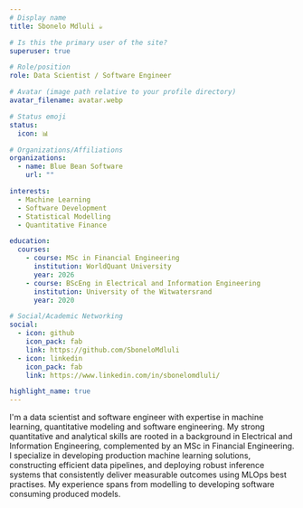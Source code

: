 ```yaml
---
# Display name
title: Sbonelo Mdluli ☕️

# Is this the primary user of the site?
superuser: true

# Role/position
role: Data Scientist / Software Engineer

# Avatar (image path relative to your profile directory)
avatar_filename: avatar.webp

# Status emoji
status:
  icon: 📊

# Organizations/Affiliations
organizations:
  - name: Blue Bean Software
    url: ""

interests:
  - Machine Learning
  - Software Development
  - Statistical Modelling
  - Quantitative Finance

education:
  courses:
    - course: MSc in Financial Engineering
      institution: WorldQuant University
      year: 2026
    - course: BScEng in Electrical and Information Engineering
      institution: University of the Witwatersrand
      year: 2020

# Social/Academic Networking
social:
  - icon: github
    icon_pack: fab
    link: https://github.com/SboneloMdluli
  - icon: linkedin
    icon_pack: fab
    link: https://www.linkedin.com/in/sbonelomdluli/

highlight_name: true
---
```


I'm a data scientist and software engineer with expertise in machine learning, quantitative modeling and software engineering. My strong quantitative and analytical skills are rooted in a background in Electrical and Information Engineering, complemented by an MSc in Financial Engineering. I specialize in developing production machine learning solutions, constructing efficient data pipelines, and deploying robust inference systems that consistently deliver measurable outcomes using MLOps best practises. My experience spans from modelling to developing software consuming produced models.
